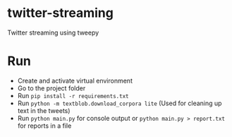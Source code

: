 # twitter-streaming
Twitter streaming using tweepy

# Run
- Create and activate virtual environment
- Go to the project folder
- Run `pip install -r requirements.txt`
- Run `python -m textblob.download_corpora lite` (Used for cleaning up text in the tweets)
- Run `python main.py` for console output or `python main.py > report.txt` for reports in a file

